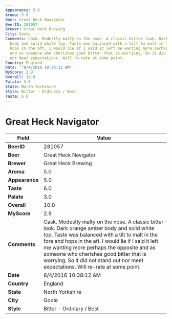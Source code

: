 ```yaml
---
Appearance: 5.0
Aroma: 5.0
Beer: Great Heck Navigator
BeerID: 281057
Brewer: Great Heck Brewing
City: Goole
Comments: Cask. Modestly malty on the nose. A classic bitter look. Dark orange amber
  body and solid white top. Taste was balanced with a tilt to malt in the fore and
  hops in the aft. I would lie if I said it left me wanting more perhaps the opposite
  and as someone who cherishes good bitter that is worrying. So it did not stand out
  nor meet expectations. Will re-rate at some point.
Country: England
Date: '"8/4/2016 10:38:12 AM"'
MyScore: 2.9
Overall: 10.0
Palate: 3.0
State: North Yorkshire
Style: Bitter - Ordinary / Best
Taste: 6.0
---
```


# Great Heck Navigator

| Field         | Value |
|---------------|-------|
| **BeerID** | 281057 |
| **Beer** | Great Heck Navigator |
| **Brewer** | Great Heck Brewing |
| **Aroma** | 5.0 |
| **Appearance** | 5.0 |
| **Taste** | 6.0 |
| **Palate** | 3.0 |
| **Overall** | 10.0 |
| **MyScore** | 2.9 |
| **Comments** | Cask. Modestly malty on the nose. A classic bitter look. Dark orange amber body and solid white top. Taste was balanced with a tilt to malt in the fore and hops in the aft. I would lie if I said it left me wanting more perhaps the opposite and as someone who cherishes good bitter that is worrying. So it did not stand out nor meet expectations. Will re-rate at some point. |
| **Date** | 8/4/2016 10:38:12 AM |
| **Country** | England |
| **State** | North Yorkshire |
| **City** | Goole |
| **Style** | Bitter - Ordinary / Best |
